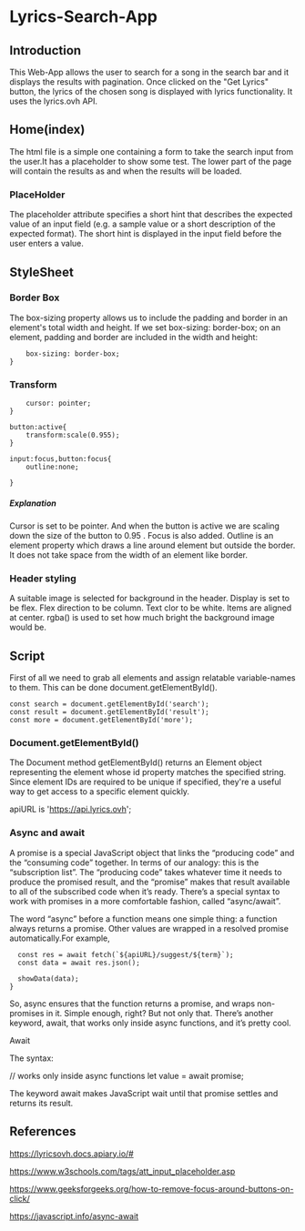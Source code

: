 # Lyrics-Search-App

## Introduction

This Web-App allows the user to search for a song in the search bar and it displays the results with pagination. Once clicked on the "Get Lyrics" button, the lyrics of the chosen song is displayed with lyrics functionality. It uses the lyrics.ovh API.

## Home(index)

The html file is a simple one containing a form to take the search input from the user.It has a placeholder to show some test. The lower part of the page will contain the results as and when the results will be loaded.

### PlaceHolder

The placeholder attribute specifies a short hint that describes the expected value of an input field (e.g. a sample value or a short description of the expected format).
The short hint is displayed in the input field before the user enters a value.

## StyleSheet

### Border Box

The box-sizing property allows us to include the padding and border in an element's total width and height.
If we set box-sizing: border-box; on an element, padding and border are included in the width and height:

```*{
	box-sizing: border-box;
}
```
 
### Transform
```button{
	cursor: pointer;
}

button:active{
	transform:scale(0.955);
}

input:focus,button:focus{
	outline:none;

}
```

##### Explanation

Cursor is set to be pointer. And when the button is active we are scaling down the size of the button to 0.95 . Focus is also added. Outline is an element property which draws a line around element but outside the border. It does not take space from the width of an element like border.

### Header styling

A suitable image is selected for background in the header. Display is set to be flex. Flex direction to be column. Text clor to be white. Items are aligned at center. rgba() is used to set how much bright the background image would be.


## Script

First of all we need to grab all elements and assign relatable variable-names to them. This can be done document.getElementById().
```const form = document.getElementById('form');
const search = document.getElementById('search');
const result = document.getElementById('result');
const more = document.getElementById('more');
```
### Document.getElementById()

The Document method getElementById() returns an Element object representing the element whose id property matches the specified string. Since element IDs are required to be unique if specified, they're a useful way to get access to a specific element quickly.

apiURL is 'https://api.lyrics.ovh';

### Async and await

A promise is a special JavaScript object that links the “producing code” and the “consuming code” together. In terms of our analogy: this is the “subscription list”. The “producing code” takes whatever time it needs to produce the promised result, and the “promise” makes that result available to all of the subscribed code when it’s ready.
There’s a special syntax to work with promises in a more comfortable fashion, called “async/await”.

The word “async” before a function means one simple thing: a function always returns a promise. Other values are wrapped in a resolved promise automatically.For example,
```async function searchSongs(term) {
  const res = await fetch(`${apiURL}/suggest/${term}`);
  const data = await res.json();

  showData(data);
}
```

So, async ensures that the function returns a promise, and wraps non-promises in it. Simple enough, right? But not only that. There’s another keyword, await, that works only inside async functions, and it’s pretty cool.

Await

The syntax:

// works only inside async functions
let value = await promise;

The keyword await makes JavaScript wait until that promise settles and returns its result.


## References

https://lyricsovh.docs.apiary.io/#

https://www.w3schools.com/tags/att_input_placeholder.asp

https://www.geeksforgeeks.org/how-to-remove-focus-around-buttons-on-click/

https://javascript.info/async-await
